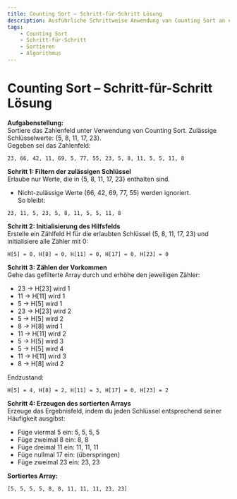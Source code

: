```yaml
---
title: Counting Sort – Schritt-für-Schritt Lösung  
description: Ausführliche Schrittweise Anwendung von Counting Sort an einem Zahlenfeld mit definierten Schlüsselwerten.  
tags:
    - Counting Sort
    - Schritt-für-Schritt
    - Sortieren
    - Algorithmus
---
```


# Counting Sort – Schritt-für-Schritt Lösung

**Aufgabenstellung:**  
Sortiere das Zahlenfeld unter Verwendung von Counting Sort. Zulässige Schlüsselwerte: {5, 8, 11, 17, 23}.  
Gegeben sei das Zahlenfeld:  
```
23, 66, 42, 11, 69, 5, 77, 55, 23, 5, 8, 11, 5, 5, 11, 8
```

**Schritt 1: Filtern der zulässigen Schlüssel**  
Erlaube nur Werte, die in {5, 8, 11, 17, 23} enthalten sind.  
- Nicht-zulässige Werte (66, 42, 69, 77, 55) werden ignoriert.  
So bleibt:  
```
23, 11, 5, 23, 5, 8, 11, 5, 5, 11, 8
```

**Schritt 2: Initialisierung des Hilfsfelds**  
Erstelle ein Zählfeld H für die erlaubten Schlüssel (5, 8, 11, 17, 23) und initialisiere alle Zähler mit 0:  
```
H[5] = 0, H[8] = 0, H[11] = 0, H[17] = 0, H[23] = 0
```

**Schritt 3: Zählen der Vorkommen**  
Gehe das gefilterte Array durch und erhöhe den jeweiligen Zähler:  
- 23 → H[23] wird 1  
- 11 → H[11] wird 1  
- 5  → H[5] wird 1  
- 23 → H[23] wird 2  
- 5  → H[5] wird 2  
- 8  → H[8] wird 1  
- 11 → H[11] wird 2  
- 5  → H[5] wird 3  
- 5  → H[5] wird 4  
- 11 → H[11] wird 3  
- 8  → H[8] wird 2  

Endzustand:  
```
H[5] = 4, H[8] = 2, H[11] = 3, H[17] = 0, H[23] = 2
```

**Schritt 4: Erzeugen des sortierten Arrays**  
Erzeuge das Ergebnisfeld, indem du jeden Schlüssel entsprechend seiner Häufigkeit ausgibst:  
- Füge viermal 5 ein: 5, 5, 5, 5  
- Füge zweimal 8 ein: 8, 8  
- Füge dreimal 11 ein: 11, 11, 11  
- Füge nullmal 17 ein: (überspringen)  
- Füge zweimal 23 ein: 23, 23  

**Sortiertes Array:**  
```
[5, 5, 5, 5, 8, 8, 11, 11, 11, 23, 23]
```

